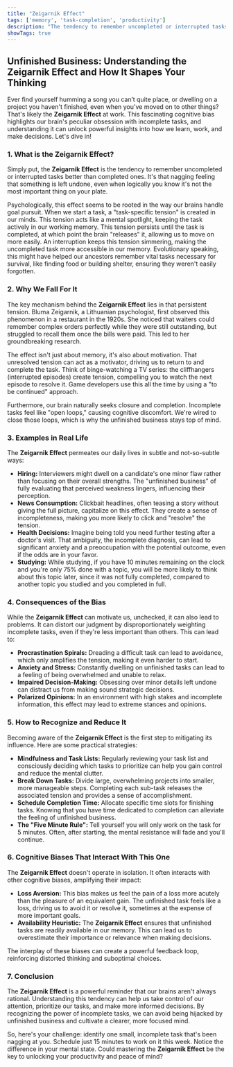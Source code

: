 ```yaml
---
title: "Zeigarnik Effect"
tags: ['memory', 'task-completion', 'productivity']
description: "The tendency to remember uncompleted or interrupted tasks better than completed ones."
showTags: true
---
```


## Unfinished Business: Understanding the Zeigarnik Effect and How It Shapes Your Thinking

Ever find yourself humming a song you can’t quite place, or dwelling on a project you haven't finished, even when you've moved on to other things? That's likely the **Zeigarnik Effect** at work. This fascinating cognitive bias highlights our brain's peculiar obsession with incomplete tasks, and understanding it can unlock powerful insights into how we learn, work, and make decisions. Let's dive in!

### 1. What is the Zeigarnik Effect?

Simply put, the **Zeigarnik Effect** is the tendency to remember uncompleted or interrupted tasks better than completed ones. It's that nagging feeling that something is left undone, even when logically you know it's not the most important thing on your plate.

Psychologically, this effect seems to be rooted in the way our brains handle goal pursuit. When we start a task, a "task-specific tension" is created in our minds. This tension acts like a mental spotlight, keeping the task actively in our working memory. This tension persists until the task is completed, at which point the brain "releases" it, allowing us to move on more easily. An interruption keeps this tension simmering, making the uncompleted task more accessible in our memory. Evolutionary speaking, this might have helped our ancestors remember vital tasks necessary for survival, like finding food or building shelter, ensuring they weren't easily forgotten.

### 2. Why We Fall For It

The key mechanism behind the **Zeigarnik Effect** lies in that persistent tension. Bluma Zeigarnik, a Lithuanian psychologist, first observed this phenomenon in a restaurant in the 1920s. She noticed that waiters could remember complex orders perfectly while they were still outstanding, but struggled to recall them once the bills were paid. This led to her groundbreaking research.

The effect isn't just about memory, it's also about motivation. That unresolved tension can act as a motivator, driving us to return to and complete the task. Think of binge-watching a TV series: the cliffhangers (interrupted episodes) create tension, compelling you to watch the next episode to resolve it. Game developers use this all the time by using a "to be continued" approach.

Furthermore, our brain naturally seeks closure and completion. Incomplete tasks feel like "open loops," causing cognitive discomfort. We're wired to close those loops, which is why the unfinished business stays top of mind.

### 3. Examples in Real Life

The **Zeigarnik Effect** permeates our daily lives in subtle and not-so-subtle ways:

*   **Hiring:** Interviewers might dwell on a candidate's one minor flaw rather than focusing on their overall strengths. The "unfinished business" of fully evaluating that perceived weakness lingers, influencing their perception.
*   **News Consumption:** Clickbait headlines, often teasing a story without giving the full picture, capitalize on this effect. They create a sense of incompleteness, making you more likely to click and "resolve" the tension.
*   **Health Decisions:** Imagine being told you need further testing after a doctor's visit. That ambiguity, the incomplete diagnosis, can lead to significant anxiety and a preoccupation with the potential outcome, even if the odds are in your favor.
*   **Studying:** While studying, if you have 10 minutes remaining on the clock and you're only 75% done with a topic, you will be more likely to think about this topic later, since it was not fully completed, compared to another topic you studied and you completed in full.

### 4. Consequences of the Bias

While the **Zeigarnik Effect** can motivate us, unchecked, it can also lead to problems. It can distort our judgment by disproportionately weighting incomplete tasks, even if they're less important than others. This can lead to:

*   **Procrastination Spirals:** Dreading a difficult task can lead to avoidance, which only amplifies the tension, making it even harder to start.
*   **Anxiety and Stress:** Constantly dwelling on unfinished tasks can lead to a feeling of being overwhelmed and unable to relax.
*   **Impaired Decision-Making:** Obsessing over minor details left undone can distract us from making sound strategic decisions.
*   **Polarized Opinions:** In an environment with high stakes and incomplete information, this effect may lead to extreme stances and opinions.

### 5. How to Recognize and Reduce It

Becoming aware of the **Zeigarnik Effect** is the first step to mitigating its influence. Here are some practical strategies:

*   **Mindfulness and Task Lists:** Regularly reviewing your task list and consciously deciding which tasks to prioritize can help you gain control and reduce the mental clutter.
*   **Break Down Tasks:** Divide large, overwhelming projects into smaller, more manageable steps. Completing each sub-task releases the associated tension and provides a sense of accomplishment.
*   **Schedule Completion Time:** Allocate specific time slots for finishing tasks. Knowing that you have time dedicated to completion can alleviate the feeling of unfinished business.
*   **The "Five Minute Rule":** Tell yourself you will only work on the task for 5 minutes. Often, after starting, the mental resistance will fade and you'll continue.

### 6. Cognitive Biases That Interact With This One

The **Zeigarnik Effect** doesn't operate in isolation. It often interacts with other cognitive biases, amplifying their impact:

*   **Loss Aversion:** This bias makes us feel the pain of a loss more acutely than the pleasure of an equivalent gain. The unfinished task feels like a loss, driving us to avoid it or resolve it, sometimes at the expense of more important goals.
*   **Availability Heuristic:** The **Zeigarnik Effect** ensures that unfinished tasks are readily available in our memory. This can lead us to overestimate their importance or relevance when making decisions.

The interplay of these biases can create a powerful feedback loop, reinforcing distorted thinking and suboptimal choices.

### 7. Conclusion

The **Zeigarnik Effect** is a powerful reminder that our brains aren't always rational. Understanding this tendency can help us take control of our attention, prioritize our tasks, and make more informed decisions. By recognizing the power of incomplete tasks, we can avoid being hijacked by unfinished business and cultivate a clearer, more focused mind.

So, here's your challenge: identify one small, incomplete task that's been nagging at you. Schedule just 15 minutes to work on it this week. Notice the difference in your mental state. Could mastering the **Zeigarnik Effect** be the key to unlocking your productivity and peace of mind?

